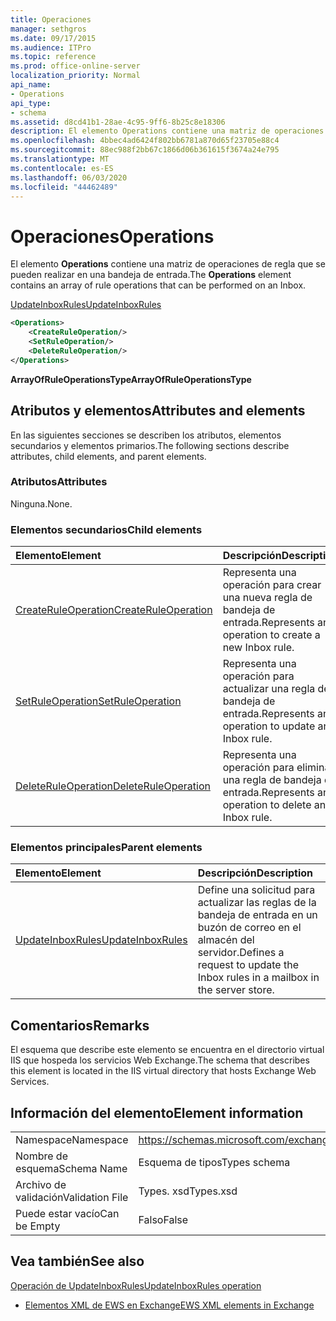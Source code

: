 ```yaml
---
title: Operaciones
manager: sethgros
ms.date: 09/17/2015
ms.audience: ITPro
ms.topic: reference
ms.prod: office-online-server
localization_priority: Normal
api_name:
- Operations
api_type:
- schema
ms.assetid: d8cd41b1-28ae-4c95-9ff6-8b25c8e18306
description: El elemento Operations contiene una matriz de operaciones de regla que se pueden realizar en una bandeja de entrada.
ms.openlocfilehash: 4bbec4ad6424f802bb6781a870d65f23705e88c4
ms.sourcegitcommit: 88ec988f2bb67c1866d06b361615f3674a24e795
ms.translationtype: MT
ms.contentlocale: es-ES
ms.lasthandoff: 06/03/2020
ms.locfileid: "44462489"
---
```

# <a name="operations"></a><span data-ttu-id="adc77-103">Operaciones</span><span class="sxs-lookup"><span data-stu-id="adc77-103">Operations</span></span>

<span data-ttu-id="adc77-104">El elemento **Operations** contiene una matriz de operaciones de regla que se pueden realizar en una bandeja de entrada.</span><span class="sxs-lookup"><span data-stu-id="adc77-104">The **Operations** element contains an array of rule operations that can be performed on an Inbox.</span></span> 
  
[<span data-ttu-id="adc77-105">UpdateInboxRules</span><span class="sxs-lookup"><span data-stu-id="adc77-105">UpdateInboxRules</span></span>](updateinboxrules.md)
  
```XML
<Operations>
    <CreateRuleOperation/>
    <SetRuleOperation/>
    <DeleteRuleOperation/>
</Operations>
```

 <span data-ttu-id="adc77-106">**ArrayOfRuleOperationsType**</span><span class="sxs-lookup"><span data-stu-id="adc77-106">**ArrayOfRuleOperationsType**</span></span>
## <a name="attributes-and-elements"></a><span data-ttu-id="adc77-107">Atributos y elementos</span><span class="sxs-lookup"><span data-stu-id="adc77-107">Attributes and elements</span></span>

<span data-ttu-id="adc77-108">En las siguientes secciones se describen los atributos, elementos secundarios y elementos primarios.</span><span class="sxs-lookup"><span data-stu-id="adc77-108">The following sections describe attributes, child elements, and parent elements.</span></span>
  
### <a name="attributes"></a><span data-ttu-id="adc77-109">Atributos</span><span class="sxs-lookup"><span data-stu-id="adc77-109">Attributes</span></span>

<span data-ttu-id="adc77-110">Ninguna.</span><span class="sxs-lookup"><span data-stu-id="adc77-110">None.</span></span>
  
### <a name="child-elements"></a><span data-ttu-id="adc77-111">Elementos secundarios</span><span class="sxs-lookup"><span data-stu-id="adc77-111">Child elements</span></span>

|<span data-ttu-id="adc77-112">**Elemento**</span><span class="sxs-lookup"><span data-stu-id="adc77-112">**Element**</span></span>|<span data-ttu-id="adc77-113">**Descripción**</span><span class="sxs-lookup"><span data-stu-id="adc77-113">**Description**</span></span>|
|:-----|:-----|
|[<span data-ttu-id="adc77-114">CreateRuleOperation</span><span class="sxs-lookup"><span data-stu-id="adc77-114">CreateRuleOperation</span></span>](createruleoperation.md) <br/> |<span data-ttu-id="adc77-115">Representa una operación para crear una nueva regla de bandeja de entrada.</span><span class="sxs-lookup"><span data-stu-id="adc77-115">Represents an operation to create a new Inbox rule.</span></span>  <br/> |
|[<span data-ttu-id="adc77-116">SetRuleOperation</span><span class="sxs-lookup"><span data-stu-id="adc77-116">SetRuleOperation</span></span>](setruleoperation.md) <br/> |<span data-ttu-id="adc77-117">Representa una operación para actualizar una regla de bandeja de entrada.</span><span class="sxs-lookup"><span data-stu-id="adc77-117">Represents an operation to update an Inbox rule.</span></span>  <br/> |
|[<span data-ttu-id="adc77-118">DeleteRuleOperation</span><span class="sxs-lookup"><span data-stu-id="adc77-118">DeleteRuleOperation</span></span>](deleteruleoperation.md) <br/> |<span data-ttu-id="adc77-119">Representa una operación para eliminar una regla de bandeja de entrada.</span><span class="sxs-lookup"><span data-stu-id="adc77-119">Represents an operation to delete an Inbox rule.</span></span>  <br/> |
   
### <a name="parent-elements"></a><span data-ttu-id="adc77-120">Elementos principales</span><span class="sxs-lookup"><span data-stu-id="adc77-120">Parent elements</span></span>

|<span data-ttu-id="adc77-121">**Elemento**</span><span class="sxs-lookup"><span data-stu-id="adc77-121">**Element**</span></span>|<span data-ttu-id="adc77-122">**Descripción**</span><span class="sxs-lookup"><span data-stu-id="adc77-122">**Description**</span></span>|
|:-----|:-----|
|[<span data-ttu-id="adc77-123">UpdateInboxRules</span><span class="sxs-lookup"><span data-stu-id="adc77-123">UpdateInboxRules</span></span>](updateinboxrules.md) <br/> |<span data-ttu-id="adc77-124">Define una solicitud para actualizar las reglas de la bandeja de entrada en un buzón de correo en el almacén del servidor.</span><span class="sxs-lookup"><span data-stu-id="adc77-124">Defines a request to update the Inbox rules in a mailbox in the server store.</span></span>  <br/> |
   
## <a name="remarks"></a><span data-ttu-id="adc77-125">Comentarios</span><span class="sxs-lookup"><span data-stu-id="adc77-125">Remarks</span></span>

<span data-ttu-id="adc77-126">El esquema que describe este elemento se encuentra en el directorio virtual IIS que hospeda los servicios Web Exchange.</span><span class="sxs-lookup"><span data-stu-id="adc77-126">The schema that describes this element is located in the IIS virtual directory that hosts Exchange Web Services.</span></span>
  
## <a name="element-information"></a><span data-ttu-id="adc77-127">Información del elemento</span><span class="sxs-lookup"><span data-stu-id="adc77-127">Element information</span></span>

|||
|:-----|:-----|
|<span data-ttu-id="adc77-128">Namespace</span><span class="sxs-lookup"><span data-stu-id="adc77-128">Namespace</span></span>  <br/> |https://schemas.microsoft.com/exchange/services/2006/types  <br/> |
|<span data-ttu-id="adc77-129">Nombre de esquema</span><span class="sxs-lookup"><span data-stu-id="adc77-129">Schema Name</span></span>  <br/> |<span data-ttu-id="adc77-130">Esquema de tipos</span><span class="sxs-lookup"><span data-stu-id="adc77-130">Types schema</span></span>  <br/> |
|<span data-ttu-id="adc77-131">Archivo de validación</span><span class="sxs-lookup"><span data-stu-id="adc77-131">Validation File</span></span>  <br/> |<span data-ttu-id="adc77-132">Types. xsd</span><span class="sxs-lookup"><span data-stu-id="adc77-132">Types.xsd</span></span>  <br/> |
|<span data-ttu-id="adc77-133">Puede estar vacío</span><span class="sxs-lookup"><span data-stu-id="adc77-133">Can be Empty</span></span>  <br/> |<span data-ttu-id="adc77-134">Falso</span><span class="sxs-lookup"><span data-stu-id="adc77-134">False</span></span>  <br/> |
   
## <a name="see-also"></a><span data-ttu-id="adc77-135">Vea también</span><span class="sxs-lookup"><span data-stu-id="adc77-135">See also</span></span>



[<span data-ttu-id="adc77-136">Operación de UpdateInboxRules</span><span class="sxs-lookup"><span data-stu-id="adc77-136">UpdateInboxRules operation</span></span>](updateinboxrules-operation.md)


- [<span data-ttu-id="adc77-137">Elementos XML de EWS en Exchange</span><span class="sxs-lookup"><span data-stu-id="adc77-137">EWS XML elements in Exchange</span></span>](ews-xml-elements-in-exchange.md)

